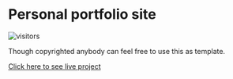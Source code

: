 # Personal portfolio site

![visitors](https://visitor-badge.glitch.me/badge?page_id=Soham-coder-site)

Though copyrighted anybody can feel free to use this as template.

[Click here to see live project](https://soham-coder.github.io/site/)
